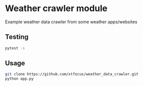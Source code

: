 # Weather crawler module

Example weather data crawler from some weather apps/websites

## Testing

```bash
pytest -s
```

## Usage

```bash
git clone https://github.com/xtfocus/weather_data_crawler.git
python app.py
```
